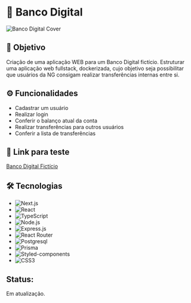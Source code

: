 # 💸 Banco Digital

![Banco Digital Cover](https://i.imgur.com/lHEZFnI.jpg)

## 🎯 Objetivo

Criação de uma aplicação WEB para um Banco Digital fictício. Estruturar uma aplicação web fullstack, dockerizada, cujo objetivo seja possibilitar que usuários da NG consigam realizar transferências internas entre si.

## ⚙️ Funcionalidades

- Cadastrar um usuário
- Realizar login
- Conferir o balanço atual da conta
- Realizar transferências para outros usuários
- Conferir a lista de transferências

## 🔗 Link para teste

[Banco Digital Fictício](https://ngcash-app.vercel.app/)

## 🛠 Tecnologias

- ![Next.js](https://img.shields.io/badge/Next-black?style=for-the-badge&logo=next.js&logoColor=white)
- ![React](https://img.shields.io/badge/React-20232A?style=for-the-badge&logo=react&logoColor=61DAFB)
- ![TypeScript](https://img.shields.io/badge/TypeScript-007ACC?style=for-the-badge&logo=typescript&logoColor=white)
- ![Node.js](https://img.shields.io/badge/Node.js-43853D?style=for-the-badge&logo=node.js&logoColor=white)
- ![Express.js](https://img.shields.io/badge/Express.js-404D59?style=for-the-badge)
- ![React Router](https://img.shields.io/badge/React_Router-CA4245?style=for-the-badge&logo=react-router&logoColor=white)
- ![Postgresql](https://img.shields.io/badge/PostgreSQL-316192?style=for-the-badge&logo=postgresql&logoColor=white)
- ![Prisma](https://img.shields.io/badge/Prisma-3982CE?style=for-the-badge&logo=Prisma&logoColor=white)
- ![Styled-components](https://img.shields.io/badge/styled--components-DB7093?style=for-the-badge&logo=styled-components&logoColor=white)
- ![CSS3](https://img.shields.io/badge/CSS3-1572B6?style=for-the-badge&logo=css3&logoColor=white)

## Status:

Em atualização.
